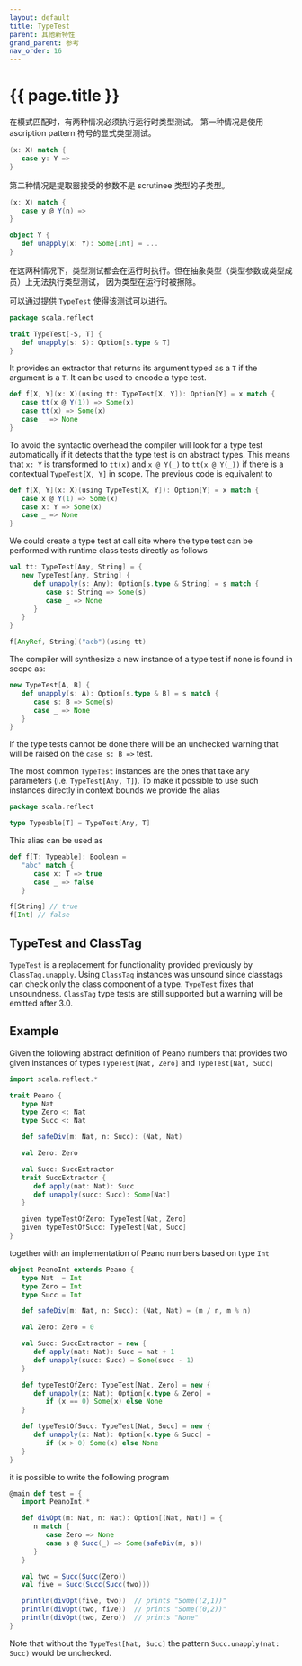 ```yaml
---
layout: default
title: TypeTest
parent: 其他新特性
grand_parent: 参考
nav_order: 16
---
```


# {{ page.title }}

在模式匹配时，有两种情况必须执行运行时类型测试。
第一种情况是使用 ascription pattern 符号的显式类型测试。

```scala
(x: X) match {
   case y: Y =>
}
```

第二种情况是提取器接受的参数不是 scrutinee 类型的子类型。

```scala
(x: X) match {
   case y @ Y(n) =>
}

object Y {
   def unapply(x: Y): Some[Int] = ...
}
```

在这两种情况下，类型测试都会在运行时执行。但在抽象类型（类型参数或类型成员）上无法执行类型测试，
因为类型在运行时被擦除。

可以通过提供 `TypeTest` 使得该测试可以进行。

```scala
package scala.reflect

trait TypeTest[-S, T] {
   def unapply(s: S): Option[s.type & T]
}
```

It provides an extractor that returns its argument typed as a `T` if the argument is a `T`.
It can be used to encode a type test.

```scala
def f[X, Y](x: X)(using tt: TypeTest[X, Y]): Option[Y] = x match {
   case tt(x @ Y(1)) => Some(x)
   case tt(x) => Some(x)
   case _ => None
}
```

To avoid the syntactic overhead the compiler will look for a type test automatically if it detects that the type test is on abstract types.
This means that `x: Y` is transformed to `tt(x)` and `x @ Y(_)` to `tt(x @ Y(_))` if there is a contextual `TypeTest[X, Y]` in scope.
The previous code is equivalent to

```scala
def f[X, Y](x: X)(using TypeTest[X, Y]): Option[Y] = x match {
   case x @ Y(1) => Some(x)
   case x: Y => Some(x)
   case _ => None
}
```

We could create a type test at call site where the type test can be performed with runtime class tests directly as follows

```scala
val tt: TypeTest[Any, String] = {
   new TypeTest[Any, String] {
      def unapply(s: Any): Option[s.type & String] = s match {
         case s: String => Some(s)
         case _ => None
      }
   }
}

f[AnyRef, String]("acb")(using tt)
```

The compiler will synthesize a new instance of a type test if none is found in scope as:

```scala
new TypeTest[A, B] {
   def unapply(s: A): Option[s.type & B] = s match {
      case s: B => Some(s)
      case _ => None
   }
}
```

If the type tests cannot be done there will be an unchecked warning that will be raised on the `case s: B =>` test.

The most common `TypeTest` instances are the ones that take any parameters (i.e. `TypeTest[Any, T]`).
To make it possible to use such instances directly in context bounds we provide the alias

```scala
package scala.reflect

type Typeable[T] = TypeTest[Any, T]
```

This alias can be used as

```scala
def f[T: Typeable]: Boolean =
   "abc" match {
      case x: T => true
      case _ => false
   }

f[String] // true
f[Int] // false
```

## TypeTest and ClassTag

`TypeTest` is a replacement for functionality provided previously by `ClassTag.unapply`.
Using `ClassTag` instances was unsound since classtags can check only the class component of a type.
`TypeTest` fixes that unsoundness.
`ClassTag` type tests are still supported but a warning will be emitted after 3.0.


## Example

Given the following abstract definition of Peano numbers that provides two given instances of types `TypeTest[Nat, Zero]` and `TypeTest[Nat, Succ]`

```scala
import scala.reflect.*

trait Peano {
   type Nat
   type Zero <: Nat
   type Succ <: Nat

   def safeDiv(m: Nat, n: Succ): (Nat, Nat)

   val Zero: Zero

   val Succ: SuccExtractor
   trait SuccExtractor {
      def apply(nat: Nat): Succ
      def unapply(succ: Succ): Some[Nat]
   }

   given typeTestOfZero: TypeTest[Nat, Zero]
   given typeTestOfSucc: TypeTest[Nat, Succ]
}
```

together with an implementation of Peano numbers based on type `Int`

```scala
object PeanoInt extends Peano {
   type Nat  = Int
   type Zero = Int
   type Succ = Int

   def safeDiv(m: Nat, n: Succ): (Nat, Nat) = (m / n, m % n)

   val Zero: Zero = 0

   val Succ: SuccExtractor = new {
      def apply(nat: Nat): Succ = nat + 1
      def unapply(succ: Succ) = Some(succ - 1)
   }

   def typeTestOfZero: TypeTest[Nat, Zero] = new {
      def unapply(x: Nat): Option[x.type & Zero] =
         if (x == 0) Some(x) else None
   }

   def typeTestOfSucc: TypeTest[Nat, Succ] = new {
      def unapply(x: Nat): Option[x.type & Succ] =
         if (x > 0) Some(x) else None
   }
}
```

it is possible to write the following program

```scala
@main def test = {
   import PeanoInt.*

   def divOpt(m: Nat, n: Nat): Option[(Nat, Nat)] = {
      n match {
         case Zero => None
         case s @ Succ(_) => Some(safeDiv(m, s))
      }
   }

   val two = Succ(Succ(Zero))
   val five = Succ(Succ(Succ(two)))

   println(divOpt(five, two))  // prints "Some((2,1))"
   println(divOpt(two, five))  // prints "Some((0,2))"
   println(divOpt(two, Zero))  // prints "None"
}
```

Note that without the `TypeTest[Nat, Succ]` the pattern `Succ.unapply(nat: Succ)` would be unchecked.
